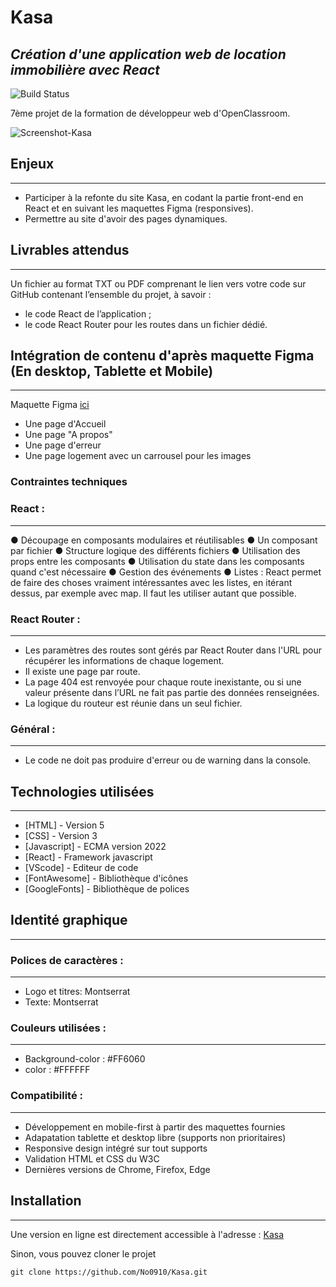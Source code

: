 # Kasa
## _Création d'une application web de location immobilière avec React_

![Build Status](https://badge.buildkite.com/sample.svg?status=passing)

7ème projet de la formation de développeur web d'OpenClassroom.

![Screenshot-Kasa](https://github.com/No0910/Kasa/assets/98163578/752330d8-2810-4445-831a-6d8abad9f1cc)

## Enjeux
---
- Participer à la refonte du site Kasa, en codant la partie front-end en React et en suivant les maquettes Figma (responsives).
- Permettre au site d'avoir des pages dynamiques.

## Livrables attendus
---
Un fichier au format TXT ou PDF comprenant le lien vers votre code sur GitHub contenant l’ensemble du projet, à savoir :
- le code React de l’application ;
- le code React Router pour les routes dans un fichier dédié.

## Intégration de contenu d'après maquette Figma (En desktop, Tablette et Mobile)
---
Maquette Figma [ici](https://www.figma.com/file/bAnXDNqRKCRRP8mY2gcb5p/ARCHIVE-UI-Design-Kasa-FR?type=design&node-id=3-0)
- Une page d'Accueil
- Une page "A propos"
- Une page d'erreur
- Une page logement avec un carrousel pour les images

### Contraintes techniques

### React :
---
● Découpage en composants modulaires et réutilisables 
● Un composant par fichier
● Structure logique des différents fichiers 
● Utilisation des props entre les composants 
● Utilisation du state dans les composants quand c'est nécessaire 
● Gestion des événements 
● Listes : React permet de faire des choses vraiment intéressantes avec
les listes, en itérant dessus, par exemple avec map. Il faut les utiliser
autant que possible.

### React Router :
---
- Les paramètres des routes sont gérés par React Router dans l'URL
pour récupérer les informations de chaque logement.
- Il existe une page par route.
- La page 404 est renvoyée pour chaque route inexistante, ou si une
valeur présente dans l’URL ne fait pas partie des données
renseignées.
- La logique du routeur est réunie dans un seul fichier.

### Général :
---
- Le code ne doit pas produire d'erreur ou de warning dans la console.


## Technologies utilisées
---
- [HTML] - Version 5
- [CSS] - Version 3
- [Javascript] - ECMA version 2022
- [React] - Framework javascript
- [VScode] - Editeur de code
- [FontAwesome] - Bibliothèque d'icônes
- [GoogleFonts] - Bibliothèque de polices

## Identité graphique
---
### Polices de caractères : 
---
- Logo et titres: Montserrat
- Texte: Montserrat

### Couleurs utilisées : 
---
- Background-color : #FF6060
- color : #FFFFFF

### Compatibilité : 
---
- Développement en mobile-first à partir des maquettes fournies
- Adapatation tablette et desktop libre (supports non prioritaires)
- Responsive design intégré sur tout supports
- Validation HTML et CSS du W3C
- Dernières versions de Chrome, Firefox, Edge

## Installation
---
Une version en ligne est directement accessible à l'adresse : [Kasa](https://nd-kasa.netlify.app/)

Sinon, vous pouvez cloner le projet
```terminal
git clone https://github.com/No0910/Kasa.git
```
